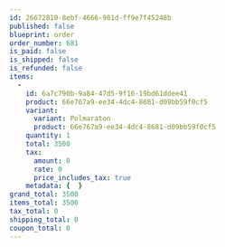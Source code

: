 ```yaml
---
id: 26672810-8ebf-4666-981d-ff9e7f45248b
published: false
blueprint: order
order_number: 681
is_paid: false
is_shipped: false
is_refunded: false
items:
  -
    id: 6a7c790b-9a84-47d5-9f16-19bd61ddee41
    product: 66e767a9-ee34-4dc4-8681-d09bb59f0cf5
    variant:
      variant: Polmaraton
      product: 66e767a9-ee34-4dc4-8681-d09bb59f0cf5
    quantity: 1
    total: 3500
    tax:
      amount: 0
      rate: 0
      price_includes_tax: true
    metadata: {  }
grand_total: 3500
items_total: 3500
tax_total: 0
shipping_total: 0
coupon_total: 0
---
```

